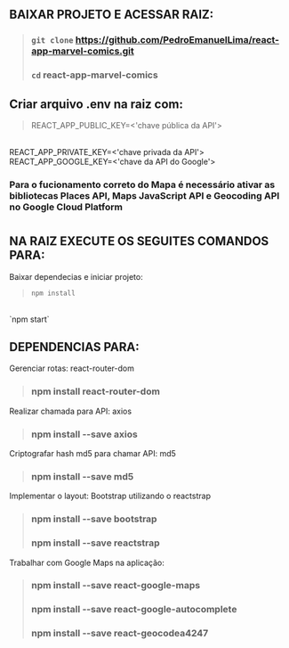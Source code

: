 ## BAIXAR PROJETO E ACESSAR RAIZ:

> ### `git clone` https://github.com/PedroEmanuelLima/react-app-marvel-comics.git
> ### `cd` react-app-marvel-comics

## Criar arquivo .env na raiz com:
> REACT_APP_PUBLIC_KEY=<'chave pública da API'>
<br/>
REACT_APP_PRIVATE_KEY=<'chave privada da API'>
<br />
REACT_APP_GOOGLE_KEY=<'chave da API do Google'>

### Para o fucionamento correto do Mapa é necessário ativar as bibliotecas Places API, Maps JavaScript API e Geocoding API no Google Cloud Platform
#
## NA RAIZ EXECUTE OS SEGUITES COMANDOS PARA:

Baixar dependecias e iniciar projeto:
> `npm install`
<br />
`npm start`


## DEPENDENCIAS PARA:
Gerenciar rotas: react-router-dom
>### npm install react-router-dom
Realizar chamada para API: axios
>### npm install --save axios
Criptografar hash md5 para chamar API: md5
>### npm install --save md5
Implementar o layout: Bootstrap utilizando o reactstrap 
>### npm install --save bootstrap
>### npm install --save reactstrap
Trabalhar com Google Maps na aplicação:
> ### npm install --save react-google-maps
> ### npm install --save react-google-autocomplete
> ### npm install --save react-geocodea4247
